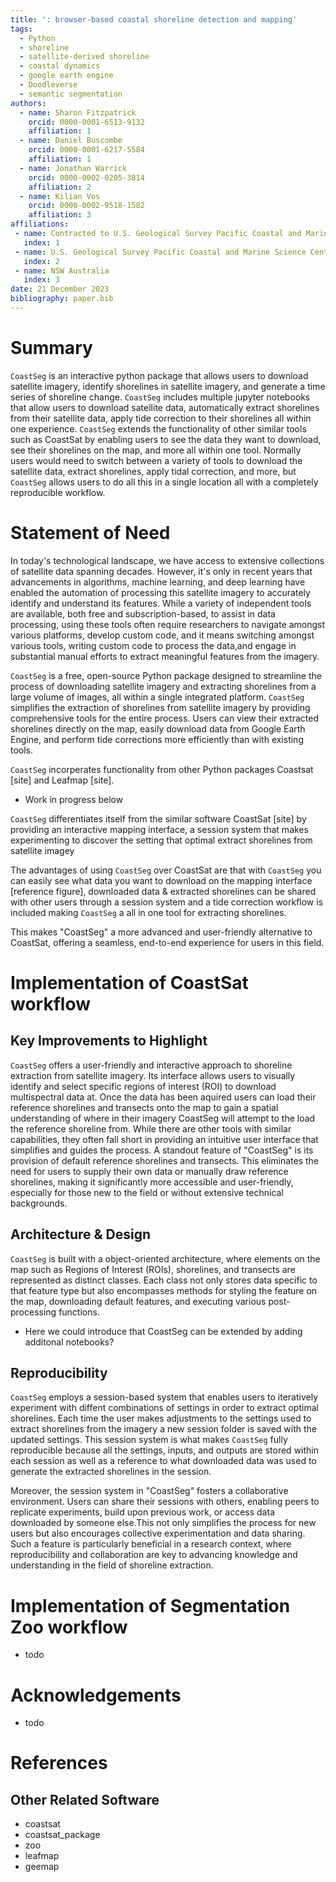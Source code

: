 ```yaml
---
title: ': browser-based coastal shoreline detection and mapping'
tags:
  - Python
  - shoreline
  - satellite-derived shoreline
  - coastal dynamics
  - google earth engine
  - Doodleverse
  - semantic segmentation
authors:
  - name: Sharon Fitzpatrick
    orcid: 0000-0001-6513-9132
    affiliation: 1
  - name: Daniel Buscombe
    orcid: 0000-0001-6217-5584
    affiliation: 1    
  - name: Jonathan Warrick
    orcid: 0000-0002-0205-3814
    affiliation: 2  
  - name: Kilian Vos
    orcid: 0000-0002-9518-1582
    affiliation: 3      
affiliations:
 - name: Contracted to U.S. Geological Survey Pacific Coastal and Marine Science Center
   index: 1
 - name: U.S. Geological Survey Pacific Coastal and Marine Science Center
   index: 2
 - name: NSW Australia
   index: 3   
date: 21 December 2023
bibliography: paper.bib
---
```


# Summary

``CoastSeg`` is an interactive python package that allows users to download satellite imagery, identify shorelines in satellite imagery, and generate a time series of shoreline change. ``CoastSeg`` includes multiple jupyter notebooks that allow users to download satellite data, automatically extract shorelines from their satellite data, apply tide correction to their shorelines all within one experience. ``CoastSeg`` extends the functionality of other similar tools such as CoastSat by enabling users to see the data they want to download, see their shorelines on the map, and more all within one tool. Normally users would need to switch between a variety of tools to download the satellite data, extract shorelines, apply tidal correction, and more, but ``CoastSeg`` allows users to do all this in a single location all with a completely reproducible workflow.


# Statement of Need
In today's technological landscape, we have access to extensive collections of satellite data spanning decades. However, it's only in recent years that advancements in algorithms, machine learning, and deep learning have enabled the automation of processing this satellite imagery to accurately identify and understand its features. While a variety of independent tools are available, both free and subscription-based, to assist in data processing, using these tools often require researchers to navigate amongst various platforms, develop custom code, and  it means switching amongst various tools, writing custom code to process the data,and engage in substantial manual efforts to extract meaningful features from the imagery.

``CoastSeg`` is a free, open-source Python package designed to streamline the process of downloading satellite imagery and extracting shorelines from a large volume of images, all within a single integrated platform. ``CoastSeg`` simplifies the extraction of shorelines from satellite imagery by providing comprehensive tools for the entire process. Users can view their extracted shorelines directly on the map, easily download data from Google Earth Engine, and perform tide corrections more efficiently than with existing tools.

 ``CoastSeg`` incorperates  functionality from other Python packages Coastsat [site] and Leafmap [site].
  - Work in progress below

  ``CoastSeg`` differentiates itself from the similar software CoastSat [site] by providing an interactive mapping interface, a session system that makes experimenting to discover the setting that optimal extract shorelines from satellite imagey 

 The advantages of using ``CoastSeg`` over CoastSat are that with ``CoastSeg`` you can easily see what data you want to download on the mapping interface [reference figure], downloaded data & extracted shorelines can be shared with other users through a session system and a tide correction workflow is included making ``CoastSeg`` a all in one tool for extracting shorelines.
 
  This makes "CoastSeg" a more advanced and user-friendly alternative to CoastSat, offering a seamless, end-to-end experience for users in this field.

# Implementation of CoastSat workflow

## Key Improvements to Highlight

``CoastSeg`` offers a user-friendly and interactive approach to shoreline extraction from satellite imagery. Its interface allows users to visually identify and select specific regions of interest (ROI) to download multispectral data at. Once the data has been aquired users can load their reference shorelines and transects onto the map to gain a spatial understanding of where in their imagery CoastSeg will attempt to the load the reference shoreline from. While there are other tools with similar capabilities, they often fall short in providing an intuitive user interface that simplifies and guides the process. A standout feature of "CoastSeg" is its provision of default reference shorelines and transects. This eliminates the need for users to supply their own data or manually draw reference shorelines, making it significantly more accessible and user-friendly, especially for those new to the field or without extensive technical backgrounds.

## Architecture & Design

``CoastSeg`` is built with a object-oriented architecture, where elements on the map such as  Regions of Interest (ROIs), shorelines, and transects are represented as distinct classes. Each class not only stores data specific to that feature type but also encompasses methods for styling the feature on the map, downloading default features, and executing various post-processing functions.

- Here we could introduce that CoastSeg can be extended by adding additonal notebooks?

## Reproducibility

 ``CoastSeg`` employs a session-based system that 
 enables users to iteratively experiment with diffent combinations of settings in order to extract optimal shorelines. Each time the user makes adjustments to the settings used to extract shorelines from the imagery a new session folder is saved with the updated settings.  This session system is what makes ``CoastSeg`` fully reproducible because all the settings, inputs, and outputs are stored within each session as well as a reference to what downloaded data was used to generate the extracted shorelines in the session. 
 
 Moreover, the session system in "CoastSeg" fosters a collaborative environment. Users can share their sessions with others, enabling peers to replicate experiments, build upon previous work, or access data downloaded by someone else.This not only simplifies the process for new users but also encourages collective experimentation and data sharing. Such a feature is particularly beneficial in a research context, where reproducibility and collaboration are key to advancing knowledge and understanding in the field of shoreline extraction.



# Implementation of Segmentation Zoo workflow

- todo

# Acknowledgements

- todo

# References
## Other Related Software
- coastsat
- coastsat_package
- zoo
- leafmap
- geemap